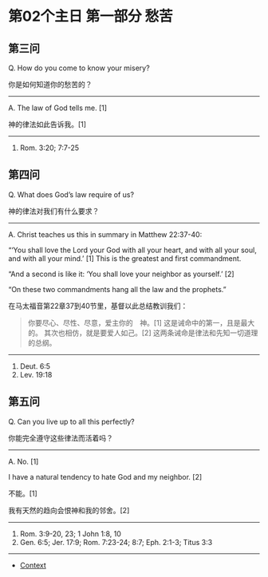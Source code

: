 # 第02个主日 第一部分 愁苦

## 第三问

Q. How do you come to know your misery?

你是如何知道你的愁苦的？

---

A. The law of God tells me. [1]

神的律法如此告诉我。[1]

---

1. Rom. 3:20; 7:7-25

## 第四问

Q. What does God’s law require of us?

神的律法对我们有什么要求？

---

A. Christ teaches us this in summary in Matthew 22:37-40:

“‘You shall love the Lord your God
with all your heart,
and with all your soul,
and with all your mind.’ [1]
This is the greatest and first commandment.

“And a second is like it:
‘You shall love your neighbor as yourself.’ [2]

“On these two commandments hang
all the law and the prophets.”

在马太福音第22章37到40节里，基督以此总结教训我们：

> 你要尽心、尽性、尽意，爱主你的　神。[1]
> 这是诫命中的第一，且是最大的。
> 其次也相仿，就是要爱人如己。[2]
> 这两条诫命是律法和先知一切道理的总纲。

---

1. Deut. 6:5
2. Lev. 19:18

## 第五问

Q. Can you live up to all this perfectly?

你能完全遵守这些律法而活着吗？

---

A. No. [1]

I have a natural tendency
to hate God and my neighbor. [2]

不能。[1]

我有天然的趋向会恨神和我的邻舍。[2]

---

1. Rom. 3:9-20, 23; 1 John 1:8, 10
2. Gen. 6:5; Jer. 17:9; Rom. 7:23-24; 8:7; Eph. 2:1-3; Titus 3:3

----

* [Context](./welcome)